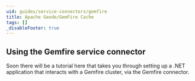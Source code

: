 ```yaml
---
uid: guides/service-connectors/gemfire
title: Apache Geode/GemFire Cache
tags: []
_disableFooter: true
---
```


## Using the Gemfire service connector

Soon there will be a tutorial here that takes you through setting up a .NET application that interacts with a Gemfire cluster, via the Gemfire connector.
